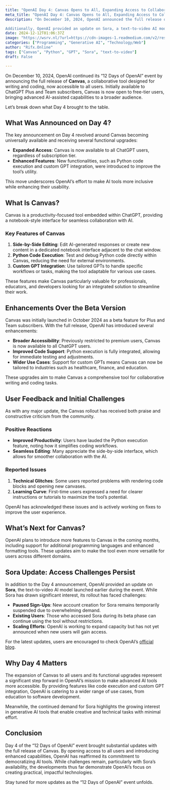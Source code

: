 ```yaml
---
title: "OpenAI Day 4: Canvas Opens to All, Expanding Access to Collaborative AI Tools | by Raju Singh | Dec, 2024 | Medium"
meta_title: "OpenAI Day 4: Canvas Opens to All, Expanding Access to Collaborative AI Tools | by Raju Singh | Dec, 2024 | Medium"
description: "On December 10, 2024, OpenAI announced the full release of Canvas, a collaborative tool for writing and coding, now available to all ChatGPT users. Key enhancements include Python code execution, custom GPT integration, and a side-by-side editing interface. These features aim to improve productivity and cater to various use cases, from education to software development. Despite some initial technical glitches and a learning curve, the move underscores OpenAI’s commitment to making AI tools more accessible and inclusive.

Additionally, OpenAI provided an update on Sora, a text-to-video AI model. Due to overwhelming demand, new sign-ups for Sora are temporarily paused, while existing users can continue using the tool. OpenAI is working to expand capacity to meet the growing interest in generative AI tools."
date: 2024-12-12T01:06:37Z
image: "https://wsrv.nl/?url=https://cdn-images-1.readmedium.com/v2/resize:fit:800/1*v-0uVMNFs7G_fV3_lsNgsA.png"
categories: ["Programming", "Generative AI", "Technology/Web"]
author: "Rifx.Online"
tags: ["Canvas", "Python", "GPT", "Sora", "text-to-video"]
draft: False

---
```







On December 10, 2024, OpenAI continued its “12 Days of OpenAI” event by announcing the full release of **Canvas**, a collaborative tool designed for writing and coding, now accessible to all users. Initially available to ChatGPT Plus and Team subscribers, Canvas is now open to free\-tier users, bringing advanced AI\-assisted capabilities to a broader audience.

Let’s break down what Day 4 brought to the table.


## What Was Announced on Day 4?

The key announcement on Day 4 revolved around Canvas becoming universally available and receiving several functional upgrades:

* **Expanded Access**: Canvas is now available to all ChatGPT users, regardless of subscription tier.
* **Enhanced Features**: New functionalities, such as Python code execution and custom GPT integration, were introduced to improve the tool’s utility.

This move underscores OpenAI’s effort to make AI tools more inclusive while enhancing their usability.


## What Is Canvas?

Canvas is a productivity\-focused tool embedded within ChatGPT, providing a notebook\-style interface for seamless collaboration with AI.


### Key Features of Canvas

1. **Side\-by\-Side Editing**: Edit AI\-generated responses or create new content in a dedicated notebook interface adjacent to the chat window.
2. **Python Code Execution**: Test and debug Python code directly within Canvas, reducing the need for external environments.
3. **Custom GPT Integration**: Use tailored GPTs to handle specific workflows or tasks, making the tool adaptable for various use cases.

These features make Canvas particularly valuable for professionals, educators, and developers looking for an integrated solution to streamline their work.


## Enhancements Over the Beta Version

Canvas was initially launched in October 2024 as a beta feature for Plus and Team subscribers. With the full release, OpenAI has introduced several enhancements:

* **Broader Accessibility**: Previously restricted to premium users, Canvas is now available to all ChatGPT users.
* **Improved Code Support**: Python execution is fully integrated, allowing for immediate testing and adjustments.
* **Wider Use Cases**: Support for custom GPTs means Canvas can now be tailored to industries such as healthcare, finance, and education.

These upgrades aim to make Canvas a comprehensive tool for collaborative writing and coding tasks.


## User Feedback and Initial Challenges

As with any major update, the Canvas rollout has received both praise and constructive criticism from the community.


### Positive Reactions

* **Improved Productivity**: Users have lauded the Python execution feature, noting how it simplifies coding workflows.
* **Seamless Editing**: Many appreciate the side\-by\-side interface, which allows for smoother collaboration with the AI.


### Reported Issues

1. **Technical Glitches**: Some users reported problems with rendering code blocks and opening new canvases.
2. **Learning Curve**: First\-time users expressed a need for clearer instructions or tutorials to maximize the tool’s potential.

OpenAI has acknowledged these issues and is actively working on fixes to improve the user experience.


## What’s Next for Canvas?

OpenAI plans to introduce more features to Canvas in the coming months, including support for additional programming languages and enhanced formatting tools. These updates aim to make the tool even more versatile for users across different domains.


## Sora Update: Access Challenges Persist

In addition to the Day 4 announcement, OpenAI provided an update on **Sora**, the text\-to\-video AI model launched earlier during the event. While Sora has drawn significant interest, its rollout has faced challenges:

* **Paused Sign\-Ups**: New account creation for Sora remains temporarily suspended due to overwhelming demand.
* **Existing Users**: Those who accessed Sora during its beta phase can continue using the tool without restrictions.
* **Scaling Efforts**: OpenAI is working to expand capacity but has not yet announced when new users will gain access.

For the latest updates, users are encouraged to check OpenAI’s [official blog](https://openai.com/blog).


## Why Day 4 Matters

The expansion of Canvas to all users and its functional upgrades represent a significant step forward in OpenAI’s mission to make advanced AI tools more accessible. By providing features like code execution and custom GPT integration, OpenAI is catering to a wider range of use cases, from education to software development.

Meanwhile, the continued demand for Sora highlights the growing interest in generative AI tools that enable creative and technical tasks with minimal effort.


## Conclusion

Day 4 of the “12 Days of OpenAI” event brought substantial updates with the full release of Canvas. By opening access to all users and introducing enhanced capabilities, OpenAI has reaffirmed its commitment to democratizing AI tools. While challenges remain, particularly with Sora’s availability, the developments thus far demonstrate OpenAI’s focus on creating practical, impactful technologies.

Stay tuned for more updates as the “12 Days of OpenAI” event unfolds.


